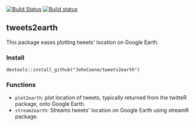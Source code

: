 [![Build Status](https://travis-ci.org/JohnCoene/tweets2Earth.svg?branch=master)](https://travis-ci.org/JohnCoene/tweets2Earth)
[![Build status](https://ci.appveyor.com/api/projects/status/qw77mjh79yjeakos/branch/master?svg=true)](https://ci.appveyor.com/project/JohnCoene/tweets2earth/branch/master)

## tweets2earth ##

This package eases plotting tweets' location on Google Earth.

### Install ###

```
devtools::install_github("JohnCoene/tweets2earth")
```

### Functions ###

* `plot2earth`: plot location of tweets, typically returned from the twitteR package, onto Google Earth. 
* `stream2earth`: Streams tweets' location on Google Earth using streamR package.